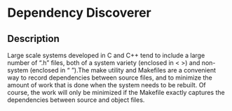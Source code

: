# Dependency Discoverer

## Description
Large scale systems developed in C and C++ tend to include a large number of “.h” files, both of a system variety (enclosed in < >)
and non-system (enclosed in “ ”).The make utility and Makefiles are a convenient way to record dependencies between source files,
and to minimize the amount of work that is done when the system needs to be rebuilt.  Of course, the work will only be minimized if
the Makefile exactly captures the dependencies between source and object files.
